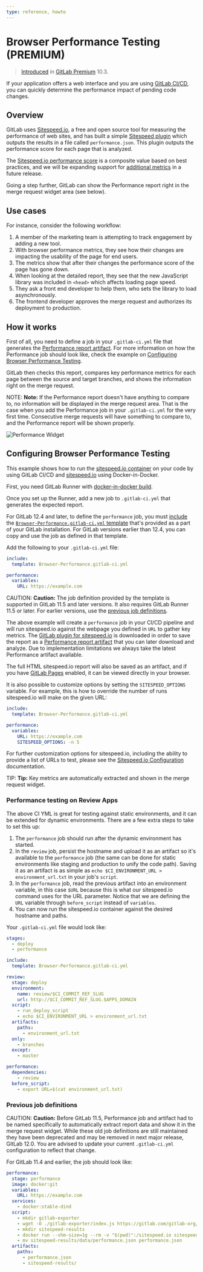 ```yaml
---
type: reference, howto
---
```


# Browser Performance Testing **(PREMIUM)**

> [Introduced](https://gitlab.com/gitlab-org/gitlab/merge_requests/3507) in [GitLab Premium](https://about.gitlab.com/pricing/) 10.3.

If your application offers a web interface and you are using
[GitLab CI/CD](../../../ci/README.md), you can quickly determine the performance
impact of pending code changes.

## Overview

GitLab uses [Sitespeed.io](https://www.sitespeed.io), a free and open source
tool for measuring the performance of web sites, and has built a simple
[Sitespeed plugin](https://gitlab.com/gitlab-org/gl-performance)
which outputs the results in a file called `performance.json`. This plugin
outputs the performance score for each page that is analyzed.

The [Sitespeed.io performance score](https://examples.sitespeed.io/6.0/2017-11-23-23-43-35/help.html)
is a composite value based on best practices, and we will be expanding support
for [additional metrics](https://gitlab.com/gitlab-org/gitlab/issues/4370)
in a future release.

Going a step further, GitLab can show the Performance report right
in the merge request widget area (see below).

## Use cases

For instance, consider the following workflow:

1. A member of the marketing team is attempting to track engagement by adding a new tool.
1. With browser performance metrics, they see how their changes are impacting the usability
   of the page for end users.
1. The metrics show that after their changes the performance score of the page has gone down.
1. When looking at the detailed report, they see that the new JavaScript library was
   included in `<head>` which affects loading page speed.
1. They ask a front end developer to help them, who sets the library to load asynchronously.
1. The frontend developer approves the merge request and authorizes its deployment to production.

## How it works

First of all, you need to define a job in your `.gitlab-ci.yml` file that generates the
[Performance report artifact](../../../ci/yaml/README.md#artifactsreportsperformance-premium).
For more information on how the Performance job should look like, check the
example on [Configuring Browser Performance Testing](#configuring-browser-performance-testing).

GitLab then checks this report, compares key performance metrics for each page
between the source and target branches, and shows the information right on the merge request.

NOTE: **Note:**
If the Performance report doesn't have anything to compare to, no information
will be displayed in the merge request area. That is the case when you add the
Performance job in your `.gitlab-ci.yml` for the very first time.
Consecutive merge requests will have something to compare to, and the Performance
report will be shown properly.

![Performance Widget](img/browser_performance_testing.png)

## Configuring Browser Performance Testing

This example shows how to run the [sitespeed.io container](https://hub.docker.com/r/sitespeedio/sitespeed.io/)
on your code by using GitLab CI/CD and [sitespeed.io](https://www.sitespeed.io)
using Docker-in-Docker.

First, you need GitLab Runner with
[docker-in-docker build](../../../ci/docker/using_docker_build.md#use-docker-in-docker-workflow-with-docker-executor).

Once you set up the Runner, add a new job to `.gitlab-ci.yml` that generates the
expected report.

For GitLab 12.4 and later, to define the `performance` job, you must
[include](../../../ci/yaml/README.md#includetemplate) the
[`Browser-Performance.gitlab-ci.yml` template](https://gitlab.com/gitlab-org/gitlab/blob/master/lib/gitlab/ci/templates/Verify/Browser-Performance.gitlab-ci.yml)
that's provided as a part of your GitLab installation.
For GitLab versions earlier than 12.4, you can copy and use the job as defined
in that template.

Add the following to your `.gitlab-ci.yml` file:

```yaml
include:
  template: Browser-Performance.gitlab-ci.yml

performance:
  variables:
    URL: https://example.com
```

CAUTION: **Caution:**
The job definition provided by the template is supported in GitLab 11.5 and later versions.
It also requires GitLab Runner 11.5 or later. For earlier versions, use the
[previous job definitions](#previous-job-definitions).

The above example will create a `performance` job in your CI/CD pipeline and will run
sitespeed.io against the webpage you defined in `URL` to gather key metrics.
The [GitLab plugin for sitespeed.io](https://gitlab.com/gitlab-org/gl-performance)
is downloaded in order to save the report as a [Performance report artifact](../../../ci/yaml/README.md#artifactsreportsperformance-premium)
that you can later download and analyze. Due to implementation limitations we always
take the latest Performance artifact available.

The full HTML sitespeed.io report will also be saved as an artifact, and if you have
[GitLab Pages](../pages/index.md) enabled, it can be viewed directly in your browser.

It is also possible to customize options by setting the `SITESPEED_OPTIONS` variable.
For example, this is how to override the number of runs sitespeed.io
will make on the given URL:

```yaml
include:
  template: Browser-Performance.gitlab-ci.yml

performance:
  variables:
    URL: https://example.com
    SITESPEED_OPTIONS: -n 5
```

For further customization options for sitespeed.io, including the ability to provide a
list of URLs to test, please see the [Sitespeed.io Configuration](https://www.sitespeed.io/documentation/sitespeed.io/configuration/)
documentation.

TIP: **Tip:**
Key metrics are automatically extracted and shown in the merge request widget.

### Performance testing on Review Apps

The above CI YML is great for testing against static environments, and it can
be extended for dynamic environments. There are a few extra steps to take to
set this up:

1. The `performance` job should run after the dynamic environment has started.
1. In the `review` job, persist the hostname and upload it as an artifact so
   it's available to the `performance` job (the same can be done for static
   environments like staging and production to unify the code path). Saving it
   as an artifact is as simple as `echo $CI_ENVIRONMENT_URL > environment_url.txt`
   in your job's `script`.
1. In the `performance` job, read the previous artifact into an environment
   variable, in this case `$URL` because this is what our sitespeed.io command
   uses for the URL parameter. Notice that we are defining the `URL` variable
   through `before_script` instead of `variables`.
1. You can now run the sitespeed.io container against the desired hostname and
   paths.

Your `.gitlab-ci.yml` file would look like:

```yaml
stages:
  - deploy
  - performance

include:
  template: Browser-Performance.gitlab-ci.yml

review:
  stage: deploy
  environment:
    name: review/$CI_COMMIT_REF_SLUG
    url: http://$CI_COMMIT_REF_SLUG.$APPS_DOMAIN
  script:
    - run_deploy_script
    - echo $CI_ENVIRONMENT_URL > environment_url.txt
  artifacts:
    paths:
      - environment_url.txt
  only:
    - branches
  except:
    - master

performance:
  dependencies:
    - review
  before_script:
    - export URL=$(cat environment_url.txt)
```

### Previous job definitions

CAUTION: **Caution:**
Before GitLab 11.5, Performance job and artifact had to be named specifically
to automatically extract report data and show it in the merge request widget.
While these old job definitions are still maintained they have been deprecated
and may be removed in next major release, GitLab 12.0.
You are advised to update your current `.gitlab-ci.yml` configuration to reflect that change.

For GitLab 11.4 and earlier, the job should look like:

```yaml
performance:
  stage: performance
  image: docker:git
  variables:
    URL: https://example.com
  services:
    - docker:stable-dind
  script:
    - mkdir gitlab-exporter
    - wget -O ./gitlab-exporter/index.js https://gitlab.com/gitlab-org/gl-performance/raw/master/index.js
    - mkdir sitespeed-results
    - docker run --shm-size=1g --rm -v "$(pwd)":/sitespeed.io sitespeedio/sitespeed.io:6.3.1 --plugins.add ./gitlab-exporter --outputFolder sitespeed-results $URL
    - mv sitespeed-results/data/performance.json performance.json
  artifacts:
    paths:
      - performance.json
      - sitespeed-results/
```

<!-- ## Troubleshooting

Include any troubleshooting steps that you can foresee. If you know beforehand what issues
one might have when setting this up, or when something is changed, or on upgrading, it's
important to describe those, too. Think of things that may go wrong and include them here.
This is important to minimize requests for support, and to avoid doc comments with
questions that you know someone might ask.

Each scenario can be a third-level heading, e.g. `### Getting error message X`.
If you have none to add when creating a doc, leave this section in place
but commented out to help encourage others to add to it in the future. -->

